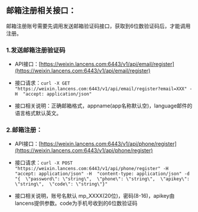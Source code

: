 ## 邮箱注册相关接口：

邮箱注册账号需要先调用发送邮箱验证码接口，获取到6位数验证码后，才能调用注册。

### 1.发送邮箱注册验证码

* API接口：[https://weixin.lancens.com:6443/v1/api/email/register](https://weixin.lancens.com:6443/v1/api/email/register)

* 接口请求：`curl -X GET "https://weixin.lancens.com:6443/v1/api/email/register?email=XXX" -H  "accept: application/json"`

* 接口相关说明：正确邮箱格式，appname\(app名称默认空\)，language邮件的语言格式默认英文。

### 2.邮箱注册：

* API接口：[https://weixin.lancens.com:6443/v1/api/phone/register](https://weixin.lancens.com:6443/v1/api/phone/register)

* 接口请求：`curl -X POST "https://weixin.lancens.com:6443/v1/api/phone/register" -H  "accept: application/json" -H  "content-type: application/json" -d "{  \"password\": \"string\",  \"phone\": \"string\",  \"apikey\": \"string\",  \"code\": \"string\"}"`

* 接口相关说明，账号名默认 mp\_XXXX\(20位\)，密码\(8-16\)，apikey由lancens提供参数。code为手机号收到的6位数验证码



